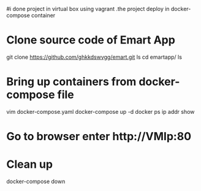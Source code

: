 #i done project in virtual box using vagrant .the project deploy in docker-compose container
# Clone source code of Emart App
git clone https://github.com/ghkkdswvgg/emart.git
ls
cd emartapp/
ls

# Bring up  containers from docker-compose file
vim docker-compose.yaml
docker-compose up -d
docker ps
ip addr show

# Go to browser enter http://VMIp:80

# Clean up
docker-compose down
